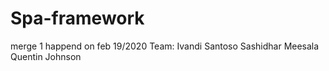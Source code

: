 # Spa-framework

merge 1 happend on feb 19/2020
Team:
Ivandi Santoso
Sashidhar Meesala
Quentin Johnson
